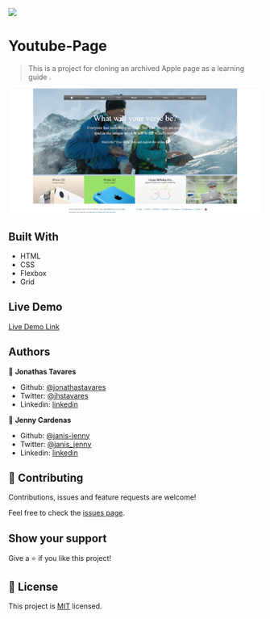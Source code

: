 ![](https://img.shields.io/badge/Microverse-blueviolet)

# Youtube-Page

> This is a project for cloning an archived Apple page as a learning guide .

![screenshot](./images/example.jpg)

## Built With

- HTML
- CSS
- Flexbox
- Grid

## Live Demo

[Live Demo Link](https://raw.githack.com/janis-jenny/Apple-Homepage-clone-/Apple-homepage-branch/index.html)

## Authors

👤 **Jonathas Tavares**

- Github: [@jonathastavares](https://github.com/jonathastavares)
- Twitter: [@jhstavares](https://twitter.com/jhstavares)
- Linkedin: [linkedin](https://www.linkedin.com/in/jonathas-tavares-24b8bba3/)

👤 **Jenny Cardenas**

- Github: [@janis-jenny](https://github.com/janis-jenny)
- Twitter: [@janis_jenny](https://twitter.com/janis_jenny)
- Linkedin: [linkedin](https://www.linkedin.com/in/paolajenny)

## 🤝 Contributing

Contributions, issues and feature requests are welcome!

Feel free to check the [issues page](https://github.com/jonathastavares/Youtube-Page/issues).

## Show your support

Give a ⭐️ if you like this project!

## 📝 License

This project is [MIT](lic.url) licensed.



